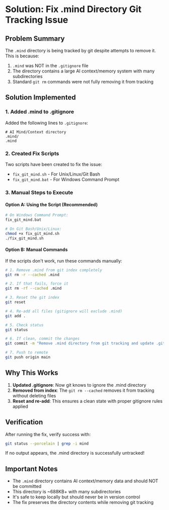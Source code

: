 # Solution: Fix .mind Directory Git Tracking Issue

## Problem Summary
The `.mind` directory is being tracked by git despite attempts to remove it. This is because:
1. `.mind` was NOT in the `.gitignore` file
2. The directory contains a large AI context/memory system with many subdirectories
3. Standard `git rm` commands were not fully removing it from tracking

## Solution Implemented

### 1. Added .mind to .gitignore
Added the following lines to `.gitignore`:
```
# AI Mind/Context directory
.mind/
.mind
```

### 2. Created Fix Scripts
Two scripts have been created to fix the issue:
- `fix_git_mind.sh` - For Unix/Linux/Git Bash
- `fix_git_mind.bat` - For Windows Command Prompt

### 3. Manual Steps to Execute

#### Option A: Using the Script (Recommended)
```bash
# On Windows Command Prompt:
fix_git_mind.bat

# On Git Bash/Unix/Linux:
chmod +x fix_git_mind.sh
./fix_git_mind.sh
```

#### Option B: Manual Commands
If the scripts don't work, run these commands manually:

```bash
# 1. Remove .mind from git index completely
git rm -r --cached .mind

# 2. If that fails, force it
git rm -rf --cached .mind

# 3. Reset the git index
git reset

# 4. Re-add all files (gitignore will exclude .mind)
git add .

# 5. Check status
git status

# 6. If clean, commit the changes
git commit -m "Remove .mind directory from git tracking and update .gitignore"

# 7. Push to remote
git push origin main
```

## Why This Works

1. **Updated .gitignore**: Now git knows to ignore the .mind directory
2. **Removed from index**: The `git rm --cached` removes it from tracking without deleting files
3. **Reset and re-add**: This ensures a clean state with proper gitignore rules applied

## Verification

After running the fix, verify success with:
```bash
git status --porcelain | grep -i mind
```

If no output appears, the .mind directory is successfully untracked!

## Important Notes

- The `.mind` directory contains AI context/memory data and should NOT be committed
- This directory is ~688KB+ with many subdirectories
- It's safe to keep locally but should never be in version control
- The fix preserves the directory contents while removing git tracking
